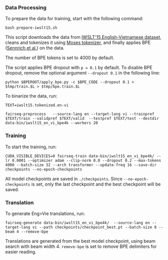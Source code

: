 ### Data Processing

To prepare the data for training, start with the following command:

`bash prepare-iwslt15.sh`

 This script downloads the data from [IWSLT'15 English-Vietnamese dataset](https://nlp.stanford.edu/projects/nmt/), cleans and tokenizes it using [Moses tokenizer](https://github.com/moses-smt/mosesdecoder/), and finally applies BPE ([Sennrich et al.](https://github.com/rsennrich/subword-nmt)) on the data.

The number of BPE tokens is set to 4000 by default.

The script applies BPE dropout with `p = 0.1` by default. To disable BPE dropout, remove the optional argument `--dropout 0.1` in the following line:

`python $BPEROOT/apply_bpe.py -c $BPE_CODE --dropout 0.1 < $tmp/train.$L > $tmp/bpe.train.$L`


To binarize the data, run:

```
TEXT=iwslt15.tokenized.en-vi

fairseq-preprocess   --source-lang en --target-lang vi --trainpref $TEXT/train --validpref $TEXT/valid  --testpref $TEXT/test --destdir data-bin/iwslt15_en_vi_bpe4k --workers 20
```

### Training

To start the training, run:

```
CUDA_VISIBLE_DEVICES=0 fairseq-train data-bin/iwslt15_en_vi_bpe4k/ --lr 0.0001 --optimizer adam --clip-norm 0.0 --dropout 0.2 --max-tokens 4000 --batch-size 32 --arch transformer --update-freq 16 --save-dir checkpoints --no-epoch-checkpoints
```

All model checkpoints are saved in `./checkpoints`. Since `--no-epoch-checkpoints` is set, only the last checkpoint and the best checkpoint will be saved.

### Translation

To generate Eng>Vie translations, run:

`fairseq-generate data-bin/iwslt15_en_vi_bpe4k/  --source-lang en --target-lang vi --path checkpoints/checkpoint_best.pt --batch-size 8 --beam 4 --remove-bpe`

Translations are generated from the best model checkpoint, using beam search with beam width 4. `remove-bpe` is set to remove BPE delimiters for easier reading.

